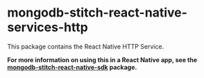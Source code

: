 # mongodb-stitch-react-native-services-http

This package contains the React Native HTTP Service.

**For more information on using this in a React Native app, see the [mongodb-stitch-react-native-sdk](https://www.npmjs.com/package/mongodb-stitch-react-native-sdk) package.**